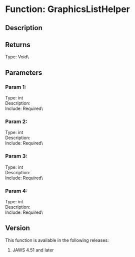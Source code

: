# Function: GraphicsListHelper

## Description

## Returns

Type: Void\

## Parameters

### Param 1:

Type: int\
Description:\
Include: Required\

### Param 2:

Type: int\
Description:\
Include: Required\

### Param 3:

Type: int\
Description:\
Include: Required\

### Param 4:

Type: int\
Description:\
Include: Required\

## Version

This function is available in the following releases:

1.  JAWS 4.51 and later
